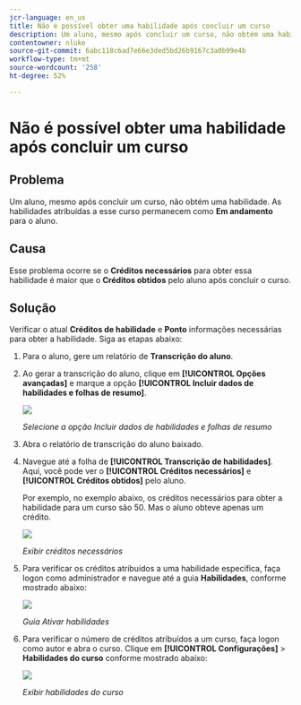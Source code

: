 ```yaml
---
jcr-language: en_us
title: Não é possível obter uma habilidade após concluir um curso
description: Um aluno, mesmo após concluir um curso, não obtém uma habilidade. As habilidades atribuídas a esse curso permanecem como Em andamento para o aluno.
contentowner: nluke
source-git-commit: 6abc118c6ad7e66e3ded5bd26b9167c3a0b99e4b
workflow-type: tm+mt
source-wordcount: '258'
ht-degree: 52%

---
```




# Não é possível obter uma habilidade após concluir um curso

## Problema

Um aluno, mesmo após concluir um curso, não obtém uma habilidade. As habilidades atribuídas a esse curso permanecem como **Em andamento** para o aluno.

## Causa

Esse problema ocorre se o **Créditos necessários** para obter essa habilidade é maior que o **Créditos obtidos** pelo aluno após concluir o curso.

## Solução

Verificar o atual **Créditos de habilidade** e **Ponto** informações necessárias para obter a habilidade. Siga as etapas abaixo:

1. Para o aluno, gere um relatório de **Transcrição do aluno**.
1. Ao gerar a transcrição do aluno, clique em **[!UICONTROL Opções avançadas]** e marque a opção **[!UICONTROL Incluir dados de habilidades e folhas de resumo]**.

   ![](assets/advanced-options.png)

   *Selecione a opção Incluir dados de habilidades e folhas de resumo*

1. Abra o relatório de transcrição do aluno baixado.
1. Navegue até a folha de **[!UICONTROL Transcrição de habilidades]**. Aqui, você pode ver o **[!UICONTROL Créditos necessários]** e **[!UICONTROL Créditos obtidos]** pelo aluno.

   Por exemplo, no exemplo abaixo, os créditos necessários para obter a habilidade para um curso são 50. Mas o aluno obteve apenas um crédito.

   ![](assets/skill-transcript.png)

   *Exibir créditos necessários*

1. Para verificar os créditos atribuídos a uma habilidade específica, faça logon como administrador e navegue até a guia **Habilidades**, conforme mostrado abaixo:

   ![](assets/skill.png)

   *Guia Ativar habilidades*

1. Para verificar o número de créditos atribuídos a um curso, faça logon como autor e abra o curso. Clique em **[!UICONTROL Configurações]** > **Habilidades do curso** conforme mostrado abaixo:

   ![](assets/course-skills.png)

   *Exibir habilidades do curso*
